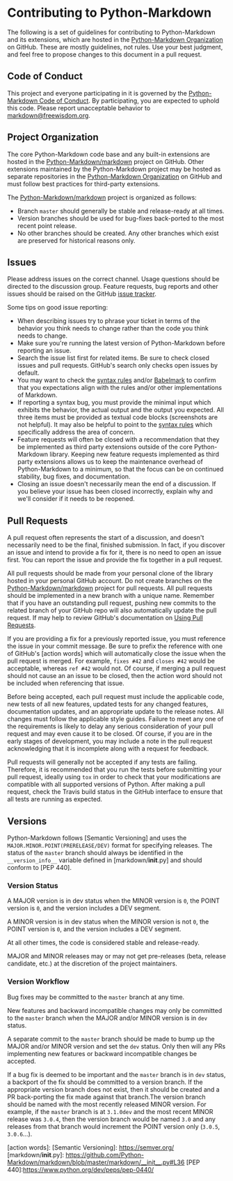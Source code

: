 # Contributing to Python-Markdown

The following is a set of guidelines for contributing to Python-Markdown and its
extensions, which are hosted in the [Python-Markdown Organization] on GitHub.
These are mostly guidelines, not rules. Use your best judgment, and feel free to
propose changes to this document in a pull request.

## Code of Conduct

This project and everyone participating in it is governed by the
[Python-Markdown Code of Conduct]. By participating, you are expected to uphold
this code. Please report unacceptable behavior to <markdown@freewisdom.org>.

## Project Organization

The core Python-Markdown code base and any built-in extensions are hosted in the
[Python-Markdown/markdown] project on GitHub. Other extensions maintained by the
Python-Markdown project may be hosted as separate repositories in the
[Python-Markdown Organization] on GitHub and must follow best practices for
third-party extensions.

The [Python-Markdown/markdown] project is organized as follows:

* Branch `master` should generally be stable and release-ready at all times.
* Version branches should be used for bug-fixes back-ported to the most recent
  point release.
* No other branches should be created. Any other branches which exist are
  preserved for historical reasons only.

## Issues

Please address issues on the correct channel. Usage questions should be directed
to the discussion group. Feature requests, bug reports and other issues should
be raised on the GitHub [issue tracker].

Some tips on good issue reporting:

* When describing issues try to phrase your ticket in terms of the behavior you
  think needs to change rather than the code you think needs to change.
* Make sure you're running the latest version of Python-Markdown before
  reporting an issue.
* Search the issue list first for related items. Be sure to check closed issues
  and pull requests. GitHub's search only checks open issues by default.
* You may want to check the [syntax rules] and/or [Babelmark] to confirm that
  you expectations align with the rules and/or other implementations of
  Markdown.
* If reporting a syntax bug, you must provide the minimal input which exhibits
  the behavior, the actual output and the output you expected. All three items
  must be provided as textual code blocks (screenshots are not helpful). It may
  also be helpful to point to the [syntax rules] which specifically address the
  area of concern.
* Feature requests will often be closed with a recommendation that they be
  implemented as third party extensions outside of the core Python-Markdown
  library. Keeping new feature requests implemented as third party extensions
  allows us to keep the maintenance overhead of Python-Markdown to a minimum, so
  that the focus can be on continued stability, bug fixes, and documentation.
* Closing an issue doesn't necessarily mean the end of a discussion. If you
  believe your issue has been closed incorrectly, explain why and we'll consider
  if it needs to be reopened.

## Pull Requests

A pull request often represents the start of a discussion, and doesn't
necessarily need to be the final, finished submission. In fact, if you discover
an issue and intend to provide a fix for it, there is no need to open an issue
first. You can report the issue and provide the fix together in a pull request.

All pull requests should be made from your personal clone of the library hosted
in your personal GitHub account. Do not create branches on the
[Python-Markdown/markdown] project for pull requests. All pull requests should
be implemented in a new branch with a unique name. Remember that if you have an
outstanding pull request, pushing new commits to the related branch of your
GitHub repo will also automatically update the pull request. If may help to
review GitHub's documentation on [Using Pull Requests].

If you are providing a fix for a previously reported issue, you must reference
the issue in your commit message. Be sure to prefix the reference with one of
GitHub's [action words] which will automatically close the issue when the pull
request is merged. For example, `fixes #42` and `closes #42` would be
acceptable, whereas `ref #42` would not. Of course, if merging a pull request
should not cause an an issue to be closed, then the action word should not be
included when referencing that issue.

Before being accepted, each pull request must include the applicable code, new
tests of all new features, updated tests for any changed features, documentation
updates, and an appropriate update to the release notes. All changes must follow
the applicable style guides. Failure to meet any one of the requirements is
likely to delay any serious consideration of your pull request and may even
cause it to be closed. Of course, if you are in the early stages of development,
you may include a note in the pull request acknowledging that it is incomplete
along with a request for feedback.

Pull requests will generally not be accepted if any tests are failing.
Therefore, it is recommended that you run the tests before submitting your pull
request, ideally using `tox` in order to check that your modifications are
compatible with all supported versions of Python. After making a pull request,
check the Travis build status in the GitHub interface to ensure that all tests
are running as expected.

## Versions

Python-Markdown follows [Semantic Versioning] and uses the
`MAJOR.MINOR.POINT(PRERELEASE/DEV)` format for specifying releases. The status
of the `master` branch should always be identified in the `__version_info__`
variable defined in [markdown/__init__.py] and should conform to [PEP 440].

### Version Status

A MAJOR version is in dev status when the MINOR version is `0`, the POINT
version is `0`, and the version includes a DEV segment.

A MINOR version is in dev status when the MINOR version is not `0`, the POINT
version is `0`, and the version includes a DEV segment.

At all other times, the code is considered stable and release-ready.

MAJOR and MINOR releases may or may not get pre-releases (beta, release
candidate, etc.) at the discretion of the project maintainers.

### Version Workflow

Bug fixes may be committed to the `master` branch at any time.

New features and backward incompatible changes may only be committed to the
`master` branch when the MAJOR and/or MINOR version is in `dev` status.

A separate commit to the `master` branch should be made to bump up the MAJOR
and/or MINOR version and set the `dev` status. Only then will any PRs
implementing new features or backward incompatible changes be accepted.

If a bug fix is deemed to be important and the `master` branch is in `dev`
status, a backport of the fix should be committed to a version branch. If the
appropriate version branch does not exist, then it should be created and a PR
back-porting the fix made against that branch.The version branch should be named
with the most recently released MINOR version. For example, if the `master`
branch is at `3.1.0dev` and the most recent MINOR release was `3.0.4`, then the
version branch would be named `3.0` and any releases from that branch would
increment the POINT version only (`3.0.5`, `3.0.6`...).


[Python-Markdown Organization]: https://github.com/Python-Markdown
[Python-Markdown Code of Conduct]: https://github.com/Python-Markdown/markdown/blob/master/CODE_OF_CONDUCT.md
[Python-Markdown/markdown]: https://github.com/Python-Markdown/markdown
[issue tracker]: https://github.com/Python-Markdown/markdown/issues
[syntax rules]: http://daringfireball.net/projects/markdown/syntax
[Babelmark]: http://johnmacfarlane.net/babelmark2/
[Using Pull Requests]: https://help.github.com/articles/using-pull-requests
[action words]:
[Semantic Versioning]: https://semver.org/
[markdown/__init__.py]: https://github.com/Python-Markdown/markdown/blob/master/markdown/__init__.py#L36
[PEP 440]:https://www.python.org/dev/peps/pep-0440/
